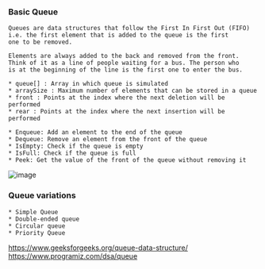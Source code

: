 ### Basic Queue

```
Queues are data structures that follow the First In First Out (FIFO) i.e. the first element that is added to the queue is the first 
one to be removed.

Elements are always added to the back and removed from the front. Think of it as a line of people waiting for a bus. The person who 
is at the beginning of the line is the first one to enter the bus.

* queue[] : Array in which queue is simulated
* arraySize : Maximum number of elements that can be stored in a queue
* front : Points at the index where the next deletion will be performed
* rear : Points at the index where the next insertion will be performed

* Enqueue: Add an element to the end of the queue
* Dequeue: Remove an element from the front of the queue
* IsEmpty: Check if the queue is empty
* IsFull: Check if the queue is full
* Peek: Get the value of the front of the queue without removing it

```
![image](https://user-images.githubusercontent.com/59710234/154791157-664cd4f2-cc5c-4f85-8c75-ee5291dd2e58.png)

### Queue variations
```
* Simple Queue
* Double-ended queue
* Circular queue
* Priority Queue
```
https://www.geeksforgeeks.org/queue-data-structure/ </br>
https://www.programiz.com/dsa/queue </br>
